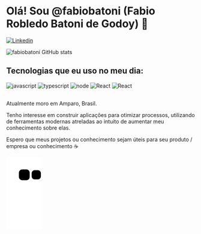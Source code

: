 # Olá! Sou @fabiobatoni (Fabio Robledo Batoni de Godoy) 👋

[![Linkedin](https://img.shields.io/badge/LinkedIn-0077B5?style=for-the-badge&logo=linkedin&logoColor=white)](https://www.linkedin.com/in/fabio-batoni-7b8a8a170/)

![fabiobatoni GitHub stats](https://github-readme-stats.vercel.app/api?username=fabiobatoni&show_icons=true&theme=tokyonight)

## Tecnologias que eu uso no meu dia: 
  
  <img align="center" alt="javascript" src="https://img.shields.io/badge/JavaScript-F7DF1E?style=for-the-badge&logo=javascript&logoColor=black"/>
  
  <img align="center" alt="typescript" src="https://img.shields.io/badge/TypeScript-007ACC?style=for-the-badge&logo=typescript&logoColor=white"/>
  
  <img align="center" alt="node" src="https://img.shields.io/badge/Node.js-43853D?style=for-the-badge&logo=node.js&logoColor=white"/>
  
  <img align="center" alt="React" src="https://img.shields.io/badge/React-20232A?style=for-the-badge&logo=react&logoColor=61DAFB"/>
  
  <img align="center" alt="React" src="https://img.shields.io/badge/Microsoft_SQL_Server-CC2927?style=for-the-badge&logo=microsoft-sql-server&logoColor=white"/>
  
</div></br>

##

Atualmente moro em Amparo, Brasil.

Tenho interesse em construir aplicações para otimizar processos, utilizando de ferramentas modernas atreladas ao intuito de aumentar meu conhecimento sobre elas. 

Espero que meus projetos ou conhecimento sejam úteis para seu produto / empresa ou conhecimento ☕

![snake gif](https://github.com/fabiobatoni/fabiobatoni/blob/output/github-contribution-grid-snake.svg)

